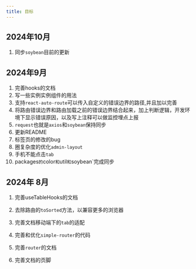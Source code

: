 ```yaml
---
title: 目标
---
```


## 2024年10月

1. 同步`soybean`目前的更新

## 2024年9月

1. 完善hooks的文档
2. 写一些实例实例组件的用法
3. 支持`react-auto-route`可以传入自定义的错误边界的路径,并且加以完善
4. 将路由错误边界和路由加载之前的错误边界结合起来，加上判断逻辑，开发环境下显示错误原因，以及写上注释可以做监控埋点上报
5. `request`也就是`axios`和`soybean`保持同步
6. 更新README
7. 标签页的修改的bug
8. 圈复杂度的优化`admin-layout`
9. 手机不能点击`tab`
10. packages`的`color`和`util`和`soybean`完成同步

## 2024年 8月

1. 完善useTableHooks的文档

2. 去除路由的`toSorted`方法，以兼容更多的浏览器

3. 完善文档移动端下的`tab`的适配

4. 完善和优化`simple-router`的代码

5. 完善`router`的文档

6. 完善文档的页脚
